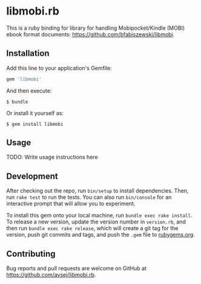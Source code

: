 # libmobi.rb

This is a ruby binding for library for handling Mobipocket/Kindle (MOBI) ebook format documents: https://github.com/bfabiszewski/libmobi.

## Installation

Add this line to your application's Gemfile:

```ruby
gem 'libmobi'
```

And then execute:

    $ bundle

Or install it yourself as:

    $ gem install libmobi

## Usage

TODO: Write usage instructions here

## Development

After checking out the repo, run `bin/setup` to install dependencies. Then, run `rake test` to run
the tests. You can also run `bin/console` for an interactive prompt that will allow you to
experiment.

To install this gem onto your local machine, run `bundle exec rake install`. To release a new
version, update the version number in `version.rb`, and then run `bundle exec rake release`, which
will create a git tag for the version, push git commits and tags, and push the `.gem` file to
[rubygems.org](https://rubygems.org).

## Contributing

Bug reports and pull requests are welcome on GitHub at https://github.com/avsej/libmobi.rb.

